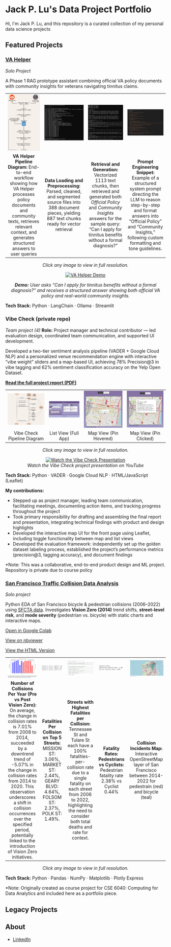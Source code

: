 # Jack P. Lu's Data Project Portfolio
Hi, I'm Jack P. Lu, and this repository is a curated collection of my personal data science projects

## Featured Projects

### [VA Helper](./VA-Helper)
_Solo Project_

A Phase 1 RAG prototype assistant combining official VA policy documents with community insights for veterans navigating tinnitus claims.

<table>
  <tr>
    <td><img src="./assets/VAHelper_Diagram.png" width="455"/></td>
    <td><img src="./assets/VAHelper_loaddata.png" width="455"/></td>
    <td><img src="./assets/VAHelper_pipeline.png" width="455"/></td>
    <td><img src="./assets/VAHelper_prompt_eng.png" width="455"/></td>
    
  </tr>
  <tr>
    <td align="center"><b>VA Helper Pipeline Diagram:</b> End-to-end workflow showing how VA Helper processes policy documents and community texts, retrieves relevant context, and generates structured answers to user queries</td>
    <td align="center"><b>Data Loading and Preprocessing:</b> Parsed, cleaned, and segmented source files into 388 document pieces, yielding 887 text chunks ready for vector retrieval </td>
    <td align="center"><b>Retrieval and Generation:</b> Vectorized 1113 text chunks, then retrieved and generated both <i>Official Policy</i> and <i>Community Insights</i> answers for the sample query: “Can I apply for tinnitus benefits without a formal diagnosis?” </td>
    <td align="center"><b>Prompt Engineering Snippet:</b> Example of a structured system prompt directing the LLM to reason step-by-step and format answers into “Official Policy” and “Community Insights,” following custom formatting and tone guidelines.
  </i> </td>
  </tr>
</table>
<p align="center"><i>Click any image to view in full resolution.</i></p>

<p align="center">
  <a href="./VA-Helper">
    <img src="./assets/q1_no_diagnosis.gif" alt="VA Helper Demo" width="500"/>
  </a>
</p>
<p align="center">
  <i>
    <b>Demo:</b> User asks “Can I apply for tinnitus benefits without a formal diagnosis?” and receives a structured answer showing both official VA policy and real-world community insights.
  </i>
</p>

**Tech Stack:** Python · LangChain · Ollama · Streamlit

### Vibe Check (private repo)
_Team project (4)_  **Role:** Project manager and technical contributor — led evaluation design, coordinated team communication, and supported UI development.

Developed a two-tier sentiment analysis pipeline (VADER + Google Cloud NLP) and a personalized venue recommendation engine with interactive “vibe weight” sliders and a map-based UI, achieving 78% Precision@3 in vibe tagging and 62% sentiment classification accuracy on the Yelp Open Dataset.

**[Read the full project report (PDF)](./docs/team020report.pdf)**

<table>
  <tr>
    <td><img src="./assets/vc_pipeline.png" width="455"/></td>
    <td><img src="./assets/list.png" width="455"/></td>
    <td><img src="./assets/map_hover.png" width="455"/></td>
    <td><img src="./assets/map_detail.png" width="455"/></td>
  </tr>
  <tr>
    <td align="center">Vibe Check Pipeline Diagram</td>
    <td align="center">List View (Full App)</td>
    <td align="center">Map View (Pin Hovered)</td>
    <td align="center">Map View (Pin Clicked)</td>
  </tr>
</table>
<p align="center"><i>Click any image to view in full resolution.</i></p>

<p align="center">
  <a href="https://www.youtube.com/watch?v=5-HJOuXxcwE&ab_channel=plu1994" target="_blank">
    <img src="https://img.shields.io/badge/YouTube-VibeCheck_Presentation-red?logo=youtube" alt="Watch the Vibe Check Presentation"/>
  </a>
  <br>
  <i>Watch the Vibe Check project presentation on YouTube</i>
</p>

**Tech Stack:** Python · VADER · Google Cloud NLP · HTML/JavaScript (Leaflet)

**My contributions:**  
- Stepped up as project manager, leading team communication, facilitating meetings, documenting action items, and tracking progress throughout the project
- Took primary responsibility for drafting and assembling the final report and presentation, integrating technical findings with product and design highlights
- Developed the interactive map UI for the front page using Leaflet, including toggle functionality between map and list views  
- Developed the evaluation framework: independently set up the golden dataset labeling process, established the project’s performance metrics (precision@3, tagging accuracy), and document findings 

*Note: This was a collaborative, end-to-end product design and ML project. Repository is private due to course policy

### [San Francisco Traffic Collision Data Analysis](./San%20Francisco%20Traffic%20Collision%20Data%20Analysis)
_Solo project_

Python EDA of San Francisco bicycle & pedestrian collisions (2006–2022) using [SFCTA data](https://safety.sfcta.org/). Investigates **Vision Zero (2014)** trend shifts, **street-level risk**, and **mode severity** (pedestrian vs. bicycle) with static charts and interactive maps.

[Open in Google Colab](./San%20Francisco%20Traffic%20Collision%20Data%20Analysis/SanFranciscoTrafficCollisionDataAnalysis.ipynb)

[View on nbviewer](https://nbviewer.org/github/plu210/My-Data-Portfolio/blob/main/San%20Francisco%20Traffic%20Collision%20Data%20Analysis/SanFranciscoTrafficCollisionDataAnalysis.ipynb)

[View the HTML Version](./San%20Francisco%20Traffic%20Collision%20Data%20Analysis/SanFranciscoTrafficCollisionDataAnalysis.html)

<table>
  <tr>
    <td><img src="./assets/SFTCDA_V0.png" width="455"/></td>
    <td><img src="./assets/Fatalities_per_collision_top5.png" width="455"/></td>
    <td><img src="./assets/Highest_Fatalities_per_collision.png" width="455"/></td>
    <td><img src="./assets/SFTCDA_fatalitiy_rates.png" width="455"/></td>
    <td><img src="./assets/SFTCDA_map_both.png" width="455"/></td>
  </tr>
  <tr>
    <td align="center"><b>Number of Collisions Per Year (Pre vs Post Vision Zero):</b> On average, the change in collision rates is 7.01% from 2008 to 2014, succeeded by a downtrend trend of -5.07% in the change in collision rates from 2014 to 2020. This observation underscores a shift in collision occurrences over the specified period, potentially linked to the introduction of Vision Zero initiatives.</td>
    <td align="center"><b>Fatalities Per Collision on Top 5 Streets:</b> MISSION ST: 3.06%, MARKET ST: 2.44%, GEARY BLVD: 4.64%, FOLSOM ST: 2.37%, POLK ST: 1.49%.</td>
    <td align="center"><b>Streets with Highest Fatalities per Collision:</b> Tennessee St and Tulare St each have a 100% fatalities-per-collision rate due to a single fatality on each street from 2006 to 2022, highlighting the need to consider both total deaths and rate for context.</td>
    <td align="center"><b>Fatality Rates: Pedestrians vs Cyclists:</b> Pedestrian fatality rate 2.38% vs Cyclist 0.44%</td>
    <td align="center"><b>Collision Incidents Map:</b> Interactive OpenStreetMap layer of San Francisco between 2014-2022 for pedestrain (red) and bicycle (teal)</td>
  </tr>
</table>
<p align="center"><i>Click any image to view in full resolution.</i></p>
    
**Tech Stack:** Python · Pandas · NumPy · Matplotlib · Plotly Express

*Note: Originally created as course project for CSE 6040: Computing for Data Analytics and included here as a portfolio piece.

## Legacy Projects

## About

- [LinkedIn](https://linkedin.com/in/jackplu)
